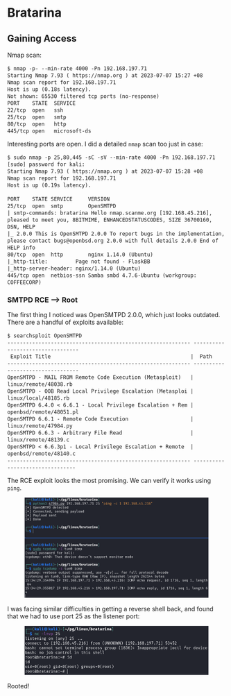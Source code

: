 # Bratarina

## Gaining Access

Nmap scan:

```
$ nmap -p- --min-rate 4000 -Pn 192.168.197.71
Starting Nmap 7.93 ( https://nmap.org ) at 2023-07-07 15:27 +08
Nmap scan report for 192.168.197.71
Host is up (0.18s latency).
Not shown: 65530 filtered tcp ports (no-response)
PORT    STATE  SERVICE
22/tcp  open   ssh
25/tcp  open   smtp
80/tcp  open   http
445/tcp open   microsoft-ds
```

Interesting ports are open. I did a detailed `nmap` scan too just in case:

```
$ sudo nmap -p 25,80,445 -sC -sV --min-rate 4000 -Pn 192.168.197.71
[sudo] password for kali: 
Starting Nmap 7.93 ( https://nmap.org ) at 2023-07-07 15:28 +08
Nmap scan report for 192.168.197.71
Host is up (0.19s latency).

PORT    STATE SERVICE     VERSION
25/tcp  open  smtp        OpenSMTPD
| smtp-commands: bratarina Hello nmap.scanme.org [192.168.45.216], pleased to meet you, 8BITMIME, ENHANCEDSTATUSCODES, SIZE 36700160, DSN, HELP
|_ 2.0.0 This is OpenSMTPD 2.0.0 To report bugs in the implementation, please contact bugs@openbsd.org 2.0.0 with full details 2.0.0 End of HELP info
80/tcp  open  http        nginx 1.14.0 (Ubuntu)
|_http-title:         Page not found - FlaskBB        
|_http-server-header: nginx/1.14.0 (Ubuntu)
445/tcp open  netbios-ssn Samba smbd 4.7.6-Ubuntu (workgroup: COFFEECORP)
```

### SMTPD RCE --> Root

The first thing I noticed was OpenSMTPD 2.0.0, which just looks outdated. There are a handful of exploits available:

```
$ searchsploit OpenSMTPD     
----------------------------------------------------------- ---------------------------------
 Exploit Title                                             |  Path
----------------------------------------------------------- ---------------------------------
OpenSMTPD - MAIL FROM Remote Code Execution (Metasploit)   | linux/remote/48038.rb
OpenSMTPD - OOB Read Local Privilege Escalation (Metasploi | linux/local/48185.rb
OpenSMTPD 6.4.0 < 6.6.1 - Local Privilege Escalation + Rem | openbsd/remote/48051.pl
OpenSMTPD 6.6.1 - Remote Code Execution                    | linux/remote/47984.py
OpenSMTPD 6.6.3 - Arbitrary File Read                      | linux/remote/48139.c
OpenSMTPD < 6.6.3p1 - Local Privilege Escalation + Remote  | openbsd/remote/48140.c
----------------------------------------------------------- --------------------------------
```

The RCE exploit looks the most promising. We can verify it works using `ping`.&#x20;

<figure><img src="../../../.gitbook/assets/image (730).png" alt=""><figcaption></figcaption></figure>

I was facing similar difficulties in getting a reverse shell back, and found that we had to use port 25 as the listener port:

<figure><img src="../../../.gitbook/assets/image (290).png" alt=""><figcaption></figcaption></figure>

Rooted!
